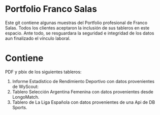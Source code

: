 # Portfolio Franco Salas
Este git contiene algunas muestras del Portfolio profesional de Franco Salas.
Todos los clientes aceptaron la inclusión de sus tableros en este espacio. 
Ante todo, se resguardara la seguridad e integridad de los datos aun finalizado el vínculo laboral.

# Contiene 
PDF y pbix de los siguientes tableros:

1. Informe Estadístico de Rendimiento Deportivo con datos provenientes de WyScout:
3. Tablero Selección Argentina Femenina con datos provenientes desde LongoMatch.
4. Tablero de La Liga Española con datos provenientes de una Api de DB Sports.
